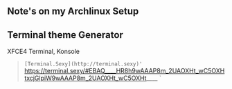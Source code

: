 ## Note's on my Archlinux Setup

## Terminal theme Generator
XFCE4 Terminal, Konsole
> `[Terminal.Sexy](http://terminal.sexy)' 
`https://terminal.sexy/#EBAQ____HR8h9wAAAP8m_2UAOXHt_wC5OXHtxcjGlpiW9wAAAP8m_2UAOXHt_wC5OXHt____ `

